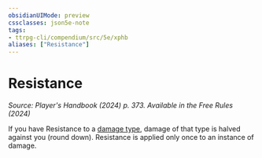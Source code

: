 ```yaml
---
obsidianUIMode: preview
cssclasses: json5e-note
tags:
- ttrpg-cli/compendium/src/5e/xphb
aliases: ["Resistance"]
---
```

# Resistance
*Source: Player's Handbook (2024) p. 373. Available in the Free Rules (2024)* 

If you have Resistance to a [damage type](Misc%20Files/CLI/rules/variant-rules/damage-types-xphb.md), damage of that type is halved against you (round down). Resistance is applied only once to an instance of damage.